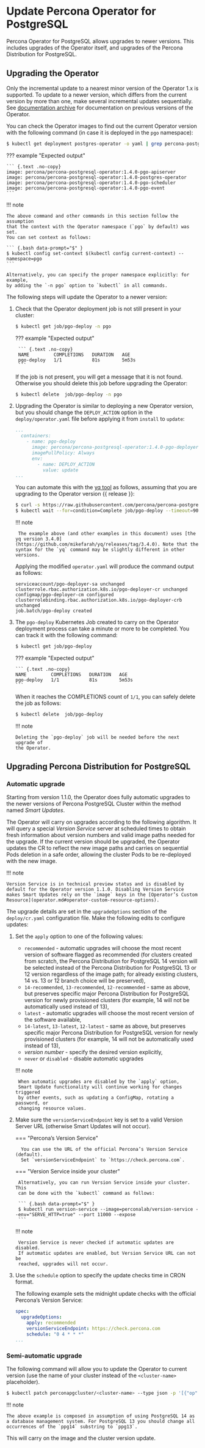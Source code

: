 # Update Percona Operator for PostgreSQL

Percona Operator for PostgreSQL allows upgrades to newer versions.
This includes upgrades of the Operator itself, and upgrades of the Percona
Distribution for PostgreSQL.

## Upgrading the Operator

Only the incremental update to a nearest minor version of the Operator 1.x is
supported. To update to a newer version, which differs from the current
version by more than one, make several incremental updates sequentially.
See [documentation archive](https://docs.percona.com/legacy-documentation/)
for documentation on previous versions of the Operator.

You can check the Operator images to find out the current Operator version with
the following command (in case it is deployed in the `pgo` namespace):

``` {.bash data-prompt="$" }
$ kubectl get deployment postgres-operator -o yaml | grep percona-postgresql-operator
```

??? example "Expected output"

    ``` {.text .no-copy}
    image: percona/percona-postgresql-operator:1.4.0-pgo-apiserver
    image: percona/percona-postgresql-operator:1.4.0-postgres-operator
    image: percona/percona-postgresql-operator:1.4.0-pgo-scheduler
    image: percona/percona-postgresql-operator:1.4.0-pgo-event
    ```

!!! note

    The above command and other commands in this section follow the assumption
    that the context with the Operator namespace (`pgo` by default) was set.
    You can set context as follows:

    ``` {.bash data-prompt="$" }
    $ kubectl config set-context $(kubectl config current-context) --namespace=pgo
    ```

    Alternatively, you can specify the proper namespace explicitly: for example,
    by adding the `-n pgo` option to `kubectl` in all commands.

The following steps will update the Operator to a newer version:

1. Check that the Operator deployment job is not still present in your cluster:

    ``` {.bash data-prompt="$" }
    $ kubectl get job/pgo-deploy -n pgo
    ```

    ??? example "Expected output"

        ``` {.text .no-copy}
        NAME         COMPLETIONS   DURATION   AGE
        pgo-deploy   1/1           81s        5m53s
        ```

    If the job is not present, you will get a message that it is not found.
    Otherwise you should delete this job before upgrading the Operator:

    ``` {.bash data-prompt="$" }
    $ kubectl delete  job/pgo-deploy -n pgo
    ```

2. Upgrading the Operator is similar to deploying a new Operator version, but
    you should change the `DEPLOY_ACTION` option in the `deploy/operator.yaml`
    file before applying it from `install` to `update`:

    ```yaml hl_lines="7 8"
    ...
      containers:
        - name: pgo-deploy
          image: percona/percona-postgresql-operator:1.4.0-pgo-deployer
          imagePullPolicy: Always
          env:
            - name: DEPLOY_ACTION
              value: update
    ...
    ```

    You can automate this with the [yq tool](https://github.com/mikefarah/yq/#install)
    as follows, assuming that you are upgrading to the Operator version {{ release }}:

    ``` {.bash data-prompt="$" }
    $ curl -s https://raw.githubusercontent.com/percona/percona-postgresql-operator/v{{ release }}/deploy/operator.yaml | yq w --doc 4 - "spec.template.spec.containers[0].env[0].value" "update" | kubectl apply -f -
    $ kubectl wait --for=condition=Complete job/pgo-deploy --timeout=90s
    ```

    !!! note

        The example above (and other examples in this document) uses [the yq version 3.4.0](https://github.com/mikefarah/yq/releases/tag/3.4.0). Note that the syntax for the `yq` command may be slightly different in other versions.

    Applying the modified `operator.yaml` will produce the command output as
    follows:

    ``` {.text .no-copy}
    serviceaccount/pgo-deployer-sa unchanged
    clusterrole.rbac.authorization.k8s.io/pgo-deployer-cr unchanged
    configmap/pgo-deployer-cm configured
    clusterrolebinding.rbac.authorization.k8s.io/pgo-deployer-crb unchanged
    job.batch/pgo-deploy created
    ```

3.  The `pgo-deploy` Kubernetes Job created to carry on the Operator deployment
    process can take a minute or more to be completed. You can track it with the
    following command:
    
    ``` {.bash data-prompt="$" }
    $ kubectl get job/pgo-deploy
    ```

    ??? example "Expected output"

        ``` {.text .no-copy}
        NAME         COMPLETIONS   DURATION   AGE
        pgo-deploy   1/1           81s        5m53s
        ```

    When it reaches the COMPLETIONS count of `1/1`, you can safely delete the
    job as follows:
    
    ``` {.bash data-prompt="$" }
    $ kubectl delete  job/pgo-deploy
    ```
    
    !!! note

        Deleting the `pgo-deploy` job will be needed before the next upgrade of
        the Operator.

## Upgrading Percona Distribution for PostgreSQL

### Automatic upgrade

Starting from version 1.1.0, the Operator does fully automatic upgrades to
the newer versions of Percona PostgreSQL Cluster within the method named *Smart
Updates*.

The Operator will carry on upgrades according to the following algorithm.
It will query a special *Version Service* server at scheduled times to obtain
fresh information about version numbers and valid image paths needed for the
upgrade. If the current version should be upgraded, the Operator updates the CR
to reflect the new image paths and carries on sequential Pods deletion in a safe
order, allowing the cluster Pods to be re-deployed with the new image.

!!! note

    Version Service is in technical preview status and is disabled by
    default for the Operator version 1.1.0. Disabling Version Service
    makes Smart Updates rely on the `image` keys in the [Operator’s Custom Resource](operator.md#operator-custom-resource-options).

The upgrade details are set in the `upgradeOptions` section of the
`deploy/cr.yaml` configuration file. Make the following edits to configure
updates:

1. Set the `apply` option to one of the following values:

    * `recommended` - automatic upgrades will choose the most recent version
        of software flagged as recommended (for clusters created from scratch,
        the Percona Distribution for PostgreSQL 14 version will be selected
        instead of the Percona Distribution for PostgreSQL 13 or 12 version
        regardless of the image path; for already existing clusters, 14 vs. 13 or
        12 branch choice will be preserved),
    * `14-recommended`, `13-recommended`, `12-recommended` - same as above,
        but preserves specific major Percona Distribution for PostgreSQL version
        for newly provisioned clusters (for example, 14 will not be automatically
        used instead of 13),
    * `latest` - automatic upgrades will choose the most recent version of
        the software available,
    * `14-latest`, `13-latest`, `12-latest` - same as above, but preserves
        specific major Percona Distribution for PostgreSQL version for newly
        provisioned clusters (for example, 14 will not be automatically
        used instead of 13),
    * *version number* - specify the desired version explicitly,
    * `never` or `disabled` - disable automatic upgrades

    !!! note

        When automatic upgrades are disabled by the `apply` option,
        Smart Update functionality will continue working for changes triggered
        by other events, such as updating a ConfigMap, rotating a password, or
        changing resource values.

2. Make sure the `versionServiceEndpoint` key is set to a valid Version
    Server URL (otherwise Smart Updates will not occur).

    === "Percona’s Version Service"
         
         You can use the URL of the official Percona’s Version Service (default).
         Set `versionServiceEndpoint` to `https://check.percona.com`.

    === "Version Service inside your cluster"
        
        Alternatively, you can run Version Service inside your cluster. This
        can be done with the `kubectl` command as follows:

        ``` {.bash data-prompt="$" }
        $ kubectl run version-service --image=perconalab/version-service --env="SERVE_HTTP=true" --port 11000 --expose
        ```

    !!! note

        Version Service is never checked if automatic updates are disabled.
        If automatic updates are enabled, but Version Service URL can not be
        reached, upgrades will not occur.

3. Use the `schedule` option to specify the update checks time in CRON format.

    The following example sets the midnight update checks with the official
    Percona’s Version Service:

    ```yaml
    spec:
      upgradeOptions:
        apply: recommended
        versionServiceEndpoint: https://check.percona.com
        schedule: "0 4 * * *"
    ...
    ```

### Semi-automatic upgrade

The following command will allow you to update the Operator to current version
(use the name of your cluster instead of the `<cluster-name>` placeholder).

``` {.bash data-prompt="$" }
$ kubectl patch perconapgcluster/<cluster-name> --type json -p '[{"op": "replace", "path": "/spec/backup/backrestRepoImage", "value": "percona/percona-postgresql-operator:{{ release }}-ppg14-pgbackrest-repo"},{"op":"replace","path":"/spec/backup/image","value":"percona/percona-postgresql-operator:{{ release }}-ppg14-pgbackrest"},{"op":"replace","path":"/spec/pgBadger/image","value":"percona/percona-postgresql-operator:{{ release }}-ppg14-pgbadger"},{"op":"replace","path":"/spec/pgBouncer/image","value":"percona/percona-postgresql-operator:{{ release }}-ppg14-pgbouncer"},{"op":"replace","path":"/spec/pgPrimary/image","value":"percona/percona-postgresql-operator:{{ release }}-ppg14-postgres-ha"},{"op":"replace","path":"/spec/userLabels/pgo-version","value":"{{ release }}"},{"op":"replace","path":"/metadata/labels/pgo-version","value":"{{ release }}"}]'
```

!!! note

    The above example is composed in assumption of using PostgreSQL 14 as
    a database management system. For PostgreSQL 13 you should change all
    occurrences of the `ppg14` substring to `ppg13`.

This will carry on the image and the cluster version update.
